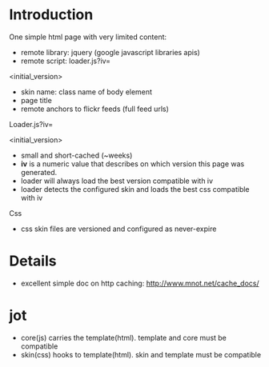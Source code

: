 # Introduction #

One simple html page with very limited content:

  * remote library: jquery (google javascript libraries apis)
  * remote script: loader.js?iv=

<initial\_version>


  * skin name: class name of body element
  * page title
  * remote anchors to flickr feeds (full feed urls)

Loader.js?iv=

<initial\_version>



  * small and short-cached (~weeks)
  * **iv** is a numeric value that describes on which version this page was generated.
  * loader will always load the best version compatible with iv
  * loader detects the configured skin and loads the best css compatible with iv

Css

  * css skin files are versioned and configured as never-expire



# Details #

  * excellent simple doc on http caching: http://www.mnot.net/cache_docs/

# jot #

- core(js) carries the template(html). template and core must be compatible
- skin(css) hooks to template(html). skin and template must be compatible